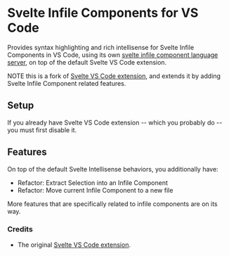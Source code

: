 # Svelte Infile Components for VS Code

Provides syntax highlighting and rich intellisense for Svelte Infile Components in VS Code, using its own [svelte infile component language server](/packages/language-server), on top of the default Svelte VS Code extension.

NOTE this is a fork of [Svelte VS Code extension](https://github.com/sveltejs/language-tools/tree/master/packages/svelte-vscode), and extends it by adding Svelte Infile Component related features.

## Setup

If you already have Svelte VS Code extension -- which you probably do -- you must first disable it.

## Features

On top of the default Svelte Intellisense behaviors, you additionally have:

-   Refactor: Extract Selection into an Infile Component
-   Refactor: Move current Infile Component to a new file

More features that are specifically related to infile components are on its way.

### Credits

-   The original [Svelte VS Code extension](https://github.com/sveltejs/language-tools/tree/master/packages/svelte-vscode).

